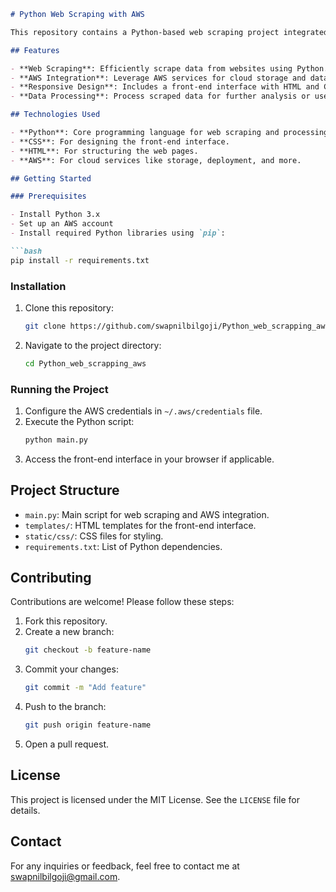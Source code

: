 
```markdown
# Python Web Scraping with AWS

This repository contains a Python-based web scraping project integrated with AWS services. The project demonstrates how to scrape data from websites, process it, and utilize AWS cloud services for storage or further processing.

## Features

- **Web Scraping**: Efficiently scrape data from websites using Python.
- **AWS Integration**: Leverage AWS services for cloud storage and data management.
- **Responsive Design**: Includes a front-end interface with HTML and CSS.
- **Data Processing**: Process scraped data for further analysis or use.

## Technologies Used

- **Python**: Core programming language for web scraping and processing.
- **CSS**: For designing the front-end interface.
- **HTML**: For structuring the web pages.
- **AWS**: For cloud services like storage, deployment, and more.

## Getting Started

### Prerequisites

- Install Python 3.x
- Set up an AWS account
- Install required Python libraries using `pip`:

```bash
pip install -r requirements.txt
```

### Installation

1. Clone this repository:
   ```bash
   git clone https://github.com/swapnilbilgoji/Python_web_scrapping_aws.git
   ```
2. Navigate to the project directory:
   ```bash
   cd Python_web_scrapping_aws
   ```

### Running the Project

1. Configure the AWS credentials in `~/.aws/credentials` file.
2. Execute the Python script:
   ```bash
   python main.py
   ```
3. Access the front-end interface in your browser if applicable.

## Project Structure

- `main.py`: Main script for web scraping and AWS integration.
- `templates/`: HTML templates for the front-end interface.
- `static/css/`: CSS files for styling.
- `requirements.txt`: List of Python dependencies.

## Contributing

Contributions are welcome! Please follow these steps:

1. Fork this repository.
2. Create a new branch:
   ```bash
   git checkout -b feature-name
   ```
3. Commit your changes:
   ```bash
   git commit -m "Add feature"
   ```
4. Push to the branch:
   ```bash
   git push origin feature-name
   ```
5. Open a pull request.

## License

This project is licensed under the MIT License. See the `LICENSE` file for details.

## Contact

For any inquiries or feedback, feel free to contact me at [swapnilbilgoji@gmail.com](mailto:swapnilbilgoji@gmail.com).
```
